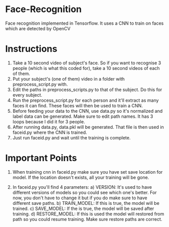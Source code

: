 # Face-Recognition
Face recognition implemented in Tensorflow. It uses a CNN to train on faces which are detected by OpenCV

# Instructions
1) Take a 10 second video of subject's face. So if you want to recognise 3 people (which is what this coded for), take a 10 second videos of each of them.
2) Put your subject's (one of them) video in a folder with preprocess_script.py with.
3) Edit the paths in preprocess_scripts.py to that of the subject. Do this for every subject.
4) Run the preprocess_script.py for each person and it'll extract as many faces it can find. These faces will then be used to train a CNN.
5) Before feeding your data to the CNN, use data.py so it's normalized and label data can be generated. Make sure to edit path names. It has 3 loops because I did it for 3 people.
6) After running data.py, data.pkl will be generated. That file is then used in faceid.py where the CNN is trained.
7) Just run faceid.py and wait until the training is complete.

# Important Points
1) When training cnn in faceid.py make sure you have set save location for model. If the location doesn't exists, all your training will be gone.

2) In faceid.py you'll find 4 parameters:
  a) VERSION: It's used to have different versions of models so you could see which one's better. For now, you don't have to change it but if you do make sure to have different save paths.
  b) TRAIN_MODEL: If this is true, the model will be trained.
  c) SAVE_MODEL: If the is true, the model will be saved after training.
  d) RESTORE_MODEL: If this is used the model will restored from path so you could resume training. Make sure restore paths are correct.

